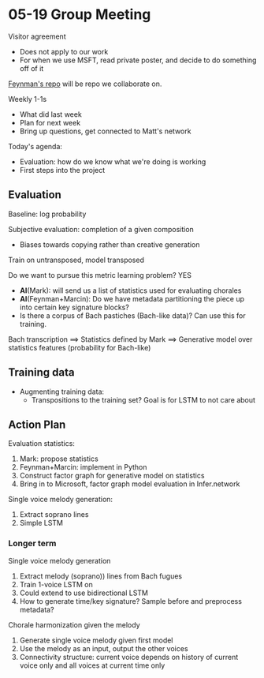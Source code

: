 05-19 Group Meeting
===================

Visitor agreement

-	Does not apply to our work
-	For when we use MSFT, read private poster, and decide to do something off of it

[Feynman's repo](http://github.com/feynmanliang/bachbot) will be repo we collaborate on.

Weekly 1-1s

-	What did last week
-	Plan for next week
-	Bring up questions, get connected to Matt's network

Today's agenda:

-	Evaluation: how do we know what we're doing is working
-	First steps into the project

Evaluation
----------

Baseline: log probability

Subjective evaluation: completion of a given composition

-	Biases towards copying rather than creative generation

Train on untransposed, model transposed

Do we want to pursue this metric learning problem? YES

-	**AI**(Mark): will send us a list of statistics used for evaluating chorales
-	**AI**(Feynman+Marcin): Do we have metadata partitioning the piece up into certain key signature blocks?
-	Is there a corpus of Bach pastiches (Bach-like data)? Can use this for training.

Bach transcription ==> Statistics defined by Mark ==> Generative model over statistics features (probability for Bach-like)

Training data
-------------

-	Augmenting training data:
	-	Transpositions to the training set? Goal is for LSTM to not care about

Action Plan
-----------

Evaluation statistics:

1.	Mark: propose statistics
2.	Feynman+Marcin: implement in Python
3.	Construct factor graph for generative model on statistics
4.	Bring in to Microsoft, factor graph model evaluation in Infer.network

Single voice melody generation:

1.	Extract soprano lines
2.	Simple LSTM

### Longer term

Single voice melody generation

1.	Extract melody (soprano)) lines from Bach fugues
2.	Train 1-voice LSTM on
3.	Could extend to use bidirectional LSTM
4.	How to generate time/key signature? Sample before and preprocess metadata?

Chorale harmonization given the melody

1.	Generate single voice melody given first model
2.	Use the melody as an input, output the other voices
3.	Connectivity structure: current voice depends on history of current voice only and all voices at current time only
